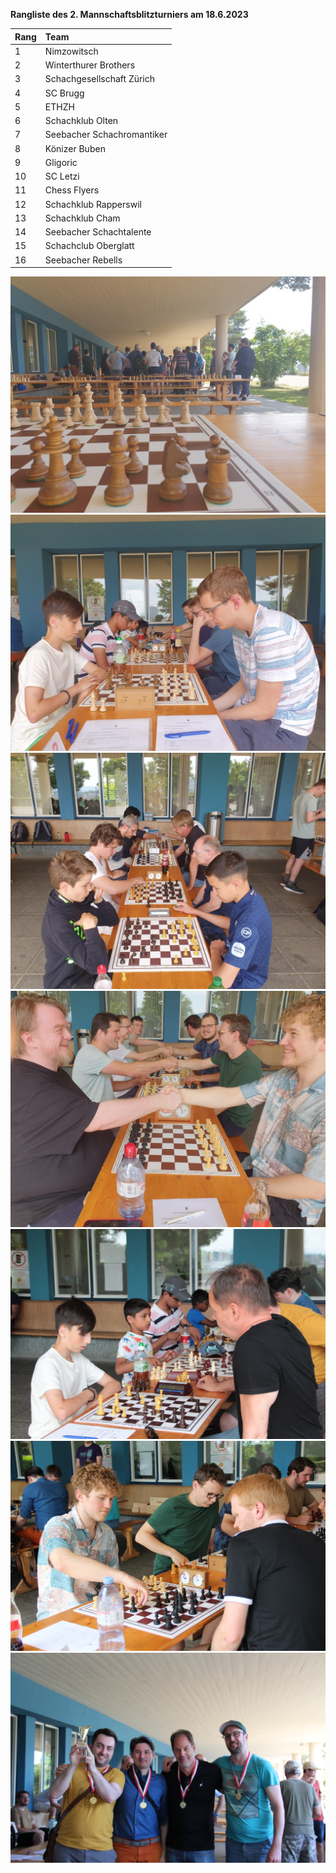 **Rangliste des 2. Mannschaftsblitzturniers am 18.6.2023** <br/>

| Rang | Team | 
|:--|:---------------------------|
|1  | Nimzowitsch |
|2  | Winterthurer Brothers|
|3  | Schachgesellschaft Zürich |
|4  | SC Brugg|
|5  | ETHZH |
|6  | Schachklub Olten|
|7  | Seebacher Schachromantiker |
|8  | Könizer Buben |
|9  | Gligoric |
|10 | SC Letzi |
|11 | Chess Flyers |
|12 | Schachklub Rapperswil |
|13 | Schachklub Cham |
|14 | Seebacher Schachtalente|
|15 | Schachclub Oberglatt |
|16 | Seebacher Rebells |

![Tux, the Linux mascot](/mannblitz23/20230618_122008.jpg-1024x.jpg)
![Tux, the Linux mascot](/mannblitz23/20230618_125325.jpg-1024x.jpg)
![Tux, the Linux mascot](/mannblitz23/20230618_125404.jpg-1024x.jpg)
![Tux, the Linux mascot](/mannblitz23/20230618_125445.jpg-1024x.jpg)
![Tux, the Linux mascot](/mannblitz23/IMG_3409.JPG-1024x.jpg)
![Tux, the Linux mascot](/mannblitz23/IMG_3560.JPG-1024x.jpg)
![Tux, the Linux mascot](/mannblitz23/IMG_3581.JPG-1024x.jpg)

